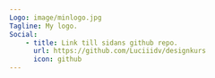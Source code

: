 ```yaml
---
Logo: image/minlogo.jpg
Tagline: My logo.
Social:
    - title: Link till sidans github repo.
      url: https://github.com/Luciiidv/designkurs
      icon: github
---
```

